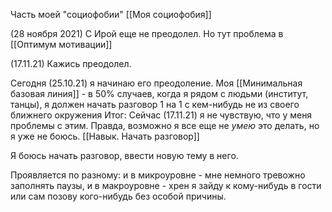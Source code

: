 Часть моей "социофобии" [[Моя социофобия]]

(28 ноября 2021) С Ирой еще не преодолел. Но тут проблема в [[Оптимум мотивации]]

(17.11.21) Кажись преодолел.

Сегодня (25.10.21) я начинаю его преодоление. Моя [[Минимальная базовая линия]] - в 50% случаев, когда я рядом с людьми (институт, танцы), я должен начать разговор 1 на 1 с кем-нибудь не из своего ближнего окружения
Итог: Сейчас (17.11.21) я не чувствую, что у меня проблемы с этим. Правда, возможно я все еще не *умею* это делать, но я уже не боюсь. [[Навык. Начать разговор]]

Я боюсь начать разговор, ввести новую тему в него.

Проявляется по разному: и в микроуровне - мне немного тревожно заполнять паузы, и в макроуровне - хрен я зайду к кому-нибудь в гости или сам позову кого-нибудь без особой причины.
